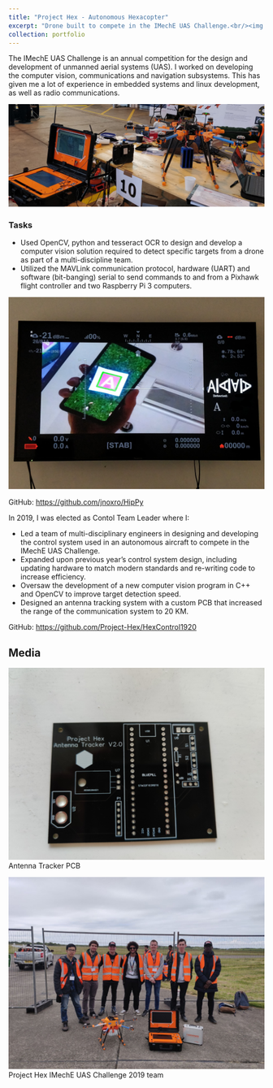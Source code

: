 ```yaml
---
title: "Project Hex - Autonomous Hexacopter"
excerpt: "Drone built to compete in the IMechE UAS Challenge.<br/><img src='/images/portfolio/HEX.gif'>"
collection: portfolio
---
```


The IMechE UAS Challenge is an annual competition for the design and development of unmanned aerial systems (UAS). I worked on developing the computer vision, communications and navigation subsystems. This has given me a lot of experience in embedded systems and linux development, as well as radio communications. 

![](/images/portfolio/drone-hex.jpg)

### Tasks
* Used OpenCV, python and tesseract OCR to design and develop a computer vision solution required to detect specific targets from a drone as part of a multi-discipline team.
* Utilized the MAVLink communication protocol, hardware (UART) and software (bit-banging) serial to send commands to and from a Pixhawk flight controller and two Raspberry Pi 3 computers.

![](/images/portfolio/CV-hex.jpg)

GitHub: https://github.com/jnoxro/HipPy

In 2019, I was elected as Contol Team Leader where I:
* Led a team of multi-disciplinary engineers in designing and developing the control system used in an autonomous aircraft to compete in the IMechE UAS Challenge.
* Expanded upon previous year’s control system design, including updating hardware to match modern standards and re-writing code to increase efficiency.
* Oversaw the development of a new computer vision program in C++ and OpenCV to improve target detection speed.
* Designed an antenna tracking system with a custom PCB that increased the range of the communication system to 20 KM.

GitHub: https://github.com/Project-Hex/HexControl1920

## Media
![](/images/portfolio/anttrack-hex.jpg)
Antenna Tracker PCB


![](/images/portfolio/hex-group.jpg)
Project Hex IMechE UAS Challenge 2019 team
